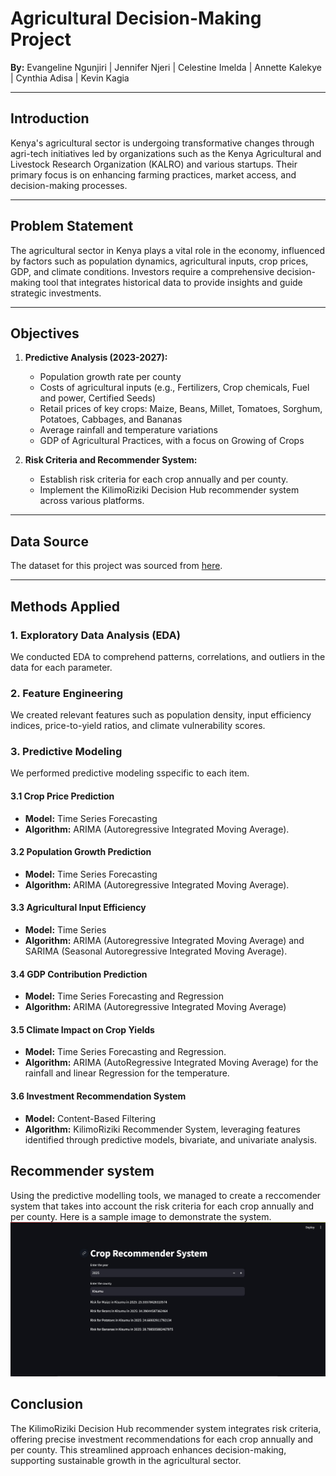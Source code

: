 # Agricultural Decision-Making Project
**By:**
 Evangeline Ngunjiri |  Jennifer Njeri |  Celestine Imelda |  Annette Kalekye |  Cynthia Adisa |  Kevin Kagia


---

## Introduction
Kenya's agricultural sector is undergoing transformative changes through agri-tech initiatives led by organizations such as the Kenya Agricultural and Livestock Research Organization (KALRO) and various startups. Their primary focus is on enhancing farming practices, market access, and decision-making processes.

---

## Problem Statement
The agricultural sector in Kenya plays a vital role in the economy, influenced by factors such as population dynamics, agricultural inputs, crop prices, GDP, and climate conditions. Investors require a comprehensive decision-making tool that integrates historical data to provide insights and guide strategic investments.

---

## Objectives
1. **Predictive Analysis (2023-2027):**
   - Population growth rate per county
   - Costs of agricultural inputs (e.g., Fertilizers, Crop chemicals, Fuel and power, Certified Seeds)
   - Retail prices of key crops: Maize, Beans, Millet, Tomatoes, Sorghum, Potatoes, Cabbages, and Bananas
   - Average rainfall and temperature variations
   - GDP of Agricultural Practices, with a focus on Growing of Crops

2. **Risk Criteria and Recommender System:**
   - Establish risk criteria for each crop annually and per county.
   - Implement the KilimoRiziki Decision Hub recommender system across various platforms.

---

## Data Source
The dataset for this project was sourced from [here]().

---

## Methods Applied

### 1. Exploratory Data Analysis (EDA)
We conducted EDA to comprehend patterns, correlations, and outliers in the data for each parameter.

### 2. Feature Engineering
We created relevant features such as population density, input efficiency indices, price-to-yield ratios, and climate vulnerability scores.

### 3. Predictive Modeling
We performed predictive modeling sspecific to each item.
#### 3.1 Crop Price Prediction
- **Model:** Time Series Forecasting
- **Algorithm:** ARIMA (Autoregressive Integrated Moving Average).

#### 3.2 Population Growth Prediction
- **Model:** Time Series Forecasting
- **Algorithm:** ARIMA (Autoregressive Integrated Moving Average).

#### 3.3 Agricultural Input Efficiency
- **Model:** Time Series
- **Algorithm:** ARIMA (Autoregressive Integrated Moving Average) and SARIMA (Seasonal Autoregressive Integrated Moving Average).

#### 3.4 GDP Contribution Prediction
- **Model:** Time Series Forecasting and Regression
- **Algorithm:** ARIMA (Autoregressive Integrated Moving Average) 

#### 3.5 Climate Impact on Crop Yields
- **Model:** Time Series Forecasting and Regression.
- **Algorithm:** ARIMA (AutoRegressive Integrated Moving Average) for the rainfall and linear Regression for the temperature.

#### 3.6 Investment Recommendation System
- **Model:** Content-Based Filtering
- **Algorithm:** KilimoRiziki Recommender System, leveraging features identified through predictive models, bivariate, and univariate analysis.

## Recommender system
Using the predictive modelling tools, we managed to create a reccomender system that takes into account the risk criteria for each crop annually and per county. Here is a sample image to demonstrate the system.
![image](https://github.com/EvangelineNgunjiri/KilimoRiziki-Decision-Hub/blob/kagia/WhatsApp%20Image%202024-01-29%20at%2015.00.43.jpeg)

## Conclusion
The KilimoRiziki Decision Hub recommender system integrates risk criteria, offering precise investment recommendations for each crop annually and per county. This streamlined approach enhances decision-making, supporting sustainable growth in the agricultural sector.

